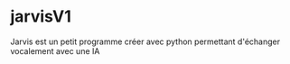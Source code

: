 # jarvisV1
Jarvis est un petit programme créer avec python permettant d'échanger vocalement avec une IA 
